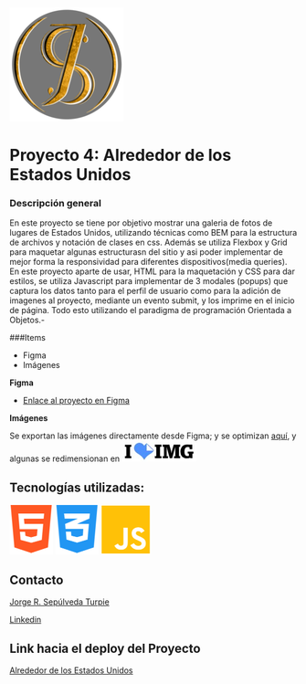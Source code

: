 [boot]: https://practicum.com/es-chl/?utm_source=google&utm_medium=cpc&utm_campaign=Inhouse_gl_CHL_Countrypage_Allprofs_ua_sem&utm_content=cid--17886646002_gid--140093796912_network--g_placement--_dvc--c_tid--kwd-336980067113_mt--e_creative--613596251902&utm_term=practicum&gclid=CjwKCAiAuaKfBhBtEiwAht6H71-yex0PuhZNdSwCEDfVgSLOKQkRNwzVusF0pMyS7_yhqBEofsxTyBoCfOUQAvD_BwE
[bem]: https://animaticss.com/articulo/que-es-bem-css/
[html]: https://developer.mozilla.org/es/docs/Web/HTML
[css]: https://developer.mozilla.org/es/docs/Web/CSS
[JS]: https://developer.mozilla.org/es/docs/Web/JavaScript
[linkpage]: https://pasculi.github.io/web_project_4_esp/
[github]: https://github.com/Pasculi
[linkedin]: https://www.linkedin.com/in/jsepulvedaturpie/
[Resize]: https://www.iloveimg.com/es/redimensionar-imagen#resize-options,pixels


![Logo|200px](./src/asset/Logoperfil.PNG)

# Proyecto 4: Alrededor de los Estados Unidos

### Descripción general

En este proyecto se tiene por objetivo mostrar una galeria de fotos de lugares de Estados Unidos, utilizando técnicas como BEM para la estructura de archivos y notación de clases en css. Además se utiliza Flexbox y Grid para maquetar algunas estructurasn del sitio y asi poder implementar de mejor forma la responsividad para diferentes dispositivos(media queries). En este proyecto aparte de usar, HTML para la maquetación y CSS para dar estilos, se utiliza Javascript para implementar de 3 modales (popups) que captura los datos tanto para el perfil de usuario como para la adición de imagenes al proyecto, mediante un evento submit, y los imprime en el inicio de página. Todo esto utilizando el paradigma de programación Orientada a Objetos.-

###Items

* Figma
* Imágenes

**Figma**

* [Enlace al proyecto en Figma](https://www.figma.com/file/LDMgqWesKpQkIwhOfEBuTS/WEB%2C-Sprint-5%3A-Around-The-U.S.-%7C-desktop-%2B-mobile?node-id=0%3A1)

**Imágenes**

Se exportan las imágenes directamente desde Figma; y se optimizan [aquí](https://tinypng.com/), y algunas se redimensionan en [![Resize|50px](./src/asset/img.jpg)][Resize]


## Tecnologías utilizadas:

[![HTML|50px](./src/asset/html.png)][html]  [![CSS|50px](./src/asset/css.png)][css] [![JS|50px](./src/asset/js.png)][JS]

## Contacto

[Jorge R. Sepúlveda Turpie][github]

[Linkedin]

## Link hacia el deploy del Proyecto

[Alrededor de los Estados Unidos][linkpage]

